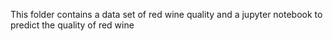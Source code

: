 This folder contains a data set of red wine quality and a jupyter notebook to predict the quality of red wine
